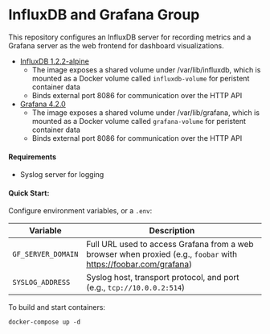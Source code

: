 # InfluxDB and Grafana Group

This repository configures an InfluxDB server for recording metrics and a Grafana server as the web frontend for dashboard visualizations.

- [InfluxDB 1.2.2-alpine](https://hub.docker.com/_/influxdb/)
  - The image exposes a shared volume under /var/lib/influxdb, which is mounted as a Docker volume called `influxdb-volume` for peristent container data
  - Binds external port 8086 for communication over the HTTP API
- [Grafana 4.2.0](https://hub.docker.com/r/grafana/grafana/)
  - The image exposes a shared volume under /var/lib/grafana, which is mounted as a Docker volume called `grafana-volume` for peristent container data
  - Binds external port 8086 for communication over the HTTP API

#### Requirements
- Syslog server for logging

#### Quick Start:
Configure environment variables, or a `.env`:

| Variable | Description |
| ------------- | ------------- |
| `GF_SERVER_DOMAIN` | Full URL used to access Grafana from a web browser when proxied (e.g., `foobar` with https://foobar.com/grafana) |
| `SYSLOG_ADDRESS` | Syslog host, transport protocol, and port (e.g., `tcp://10.0.0.2:514`) |

To build and start containers:

```
docker-compose up -d
```

